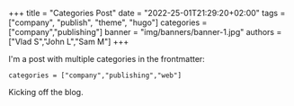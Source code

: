 +++
title = "Categories Post"
date = "2022-25-01T21:29:20+02:00"
tags = ["company", "publish", "theme", "hugo"]
categories = ["company","publishing"]
banner = "img/banners/banner-1.jpg"
authors = ["Vlad S","John L","Sam M"]
+++

I'm a post with multiple categories in the frontmatter:

    categories = ["company","publishing","web"]

Kicking off the blog. 